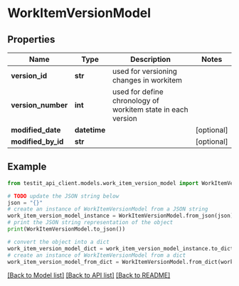 # WorkItemVersionModel


## Properties

Name | Type | Description | Notes
------------ | ------------- | ------------- | -------------
**version_id** | **str** | used for versioning changes in workitem | 
**version_number** | **int** | used for define chronology of workitem state in each version | 
**modified_date** | **datetime** |  | [optional] 
**modified_by_id** | **str** |  | [optional] 

## Example

```python
from testit_api_client.models.work_item_version_model import WorkItemVersionModel

# TODO update the JSON string below
json = "{}"
# create an instance of WorkItemVersionModel from a JSON string
work_item_version_model_instance = WorkItemVersionModel.from_json(json)
# print the JSON string representation of the object
print(WorkItemVersionModel.to_json())

# convert the object into a dict
work_item_version_model_dict = work_item_version_model_instance.to_dict()
# create an instance of WorkItemVersionModel from a dict
work_item_version_model_from_dict = WorkItemVersionModel.from_dict(work_item_version_model_dict)
```
[[Back to Model list]](../README.md#documentation-for-models) [[Back to API list]](../README.md#documentation-for-api-endpoints) [[Back to README]](../README.md)


